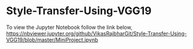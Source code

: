 # Style-Transfer-Using-VGG19
To view the Jupyter Notebook follow the link below,
https://nbviewer.jupyter.org/github/VikasRajbharGit/Style-Transfer-Using-VGG19/blob/master/MiniProject.ipynb

